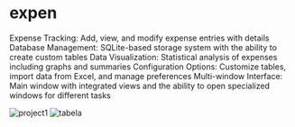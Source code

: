 # expen
 
Expense Tracking: Add, view, and modify expense entries with details
Database Management: SQLite-based storage system with the ability to create custom tables
Data Visualization: Statistical analysis of expenses including graphs and summaries
Configuration Options: Customize tables, import data from Excel, and manage preferences
Multi-window Interface: Main window with integrated views and the ability to open specialized windows for different tasks

![project1](https://github.com/user-attachments/assets/db21739b-7892-43cd-8669-742e0cb73fa7)
![tabela](https://github.com/user-attachments/assets/089baf55-dac6-438a-99cd-64058f117936)
